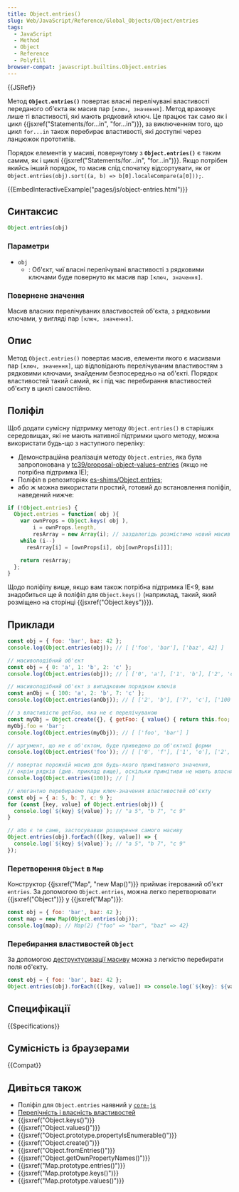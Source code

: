 ```yaml
---
title: Object.entries()
slug: Web/JavaScript/Reference/Global_Objects/Object/entries
tags:
  - JavaScript
  - Method
  - Object
  - Reference
  - Polyfill
browser-compat: javascript.builtins.Object.entries
---
```

{{JSRef}}

Метод **`Object.entries()`** повертає власні перелічувані властивості переданого об'єкта як масив пар `[ключ, значення]`. Метод враховує лише ті властивості, які мають рядковий ключ. Це працює так само як і цикл {{jsxref("Statements/for...in", "for...in")}}, за виключенням того, що цикл `for...in` також перебирає властивості, які доступні через ланцюжок прототипів.

Порядок елементів у масиві, повернутому з **`Object.entries()`** є таким самим, як і циклі {{jsxref("Statements/for...in", "for...in")}}. Якщо потрібен якийсь інший порядок, то масив слід спочатку відсортувати, як от `Object.entries(obj).sort((a, b) => b[0].localeCompare(a[0]));`.

{{EmbedInteractiveExample("pages/js/object-entries.html")}}

## Синтаксис

```js
Object.entries(obj)
```

### Параметри

- `obj`
  - : Об'єкт, чиї власні перелічувані властивості з рядковими ключами буде повернуто як масив пар `[ключ, значення]`.

### Повернене значення

Масив власних перелічуваних властивостей об'єкта, з рядковими ключами, у вигляді пар `[ключ, значення]`.

## Опис

Метод `Object.entries()` повертає масив, елементи якого є масивами пар `[ключ, значення]`, що відповідають перелічуваним властивостям з рядковими ключами, знайденим безпосередньо на об'єкті. Порядок властивостей такий самий, як і під час перебирання властивостей об'єкту в циклі самостійно.

## Поліфіл

Щоб додати сумісну підтримку методу `Object.entries()` в старіших середовищах, які не мають нативної підтримки цього методу, можна використати будь-що з наступного переліку:

- Демонстраційна реалізація методу `Object.entries`, яка була запропонована у [tc39/proposal-object-values-entries](https://github.com/tc39/proposal-object-values-entries) (якщо не потрібна підтримка IE);
- Поліфіл в репозиторіях [es-shims/Object.entries](https://github.com/es-shims/Object.entries);
- або ж можна використати простий, готовий до встановлення поліфіл, наведений нижче:

```js
if (!Object.entries) {
  Object.entries = function( obj ){
    var ownProps = Object.keys( obj ),
        i = ownProps.length,
        resArray = new Array(i); // заздалегідь розмістимо новий масив
    while (i--)
      resArray[i] = [ownProps[i], obj[ownProps[i]]];

    return resArray;
  };
}
```

Щодо поліфілу вище, якщо вам також потрібна підтримка IE<9, вам знадобиться ще й поліфіл для `Object.keys()` (наприклад, такий, який розміщено на сторінці {{jsxref("Object.keys")}}).

## Приклади

```js
const obj = { foo: 'bar', baz: 42 };
console.log(Object.entries(obj)); // [ ['foo', 'bar'], ['baz', 42] ]

// масивоподібний об'єкт
const obj = { 0: 'a', 1: 'b', 2: 'c' };
console.log(Object.entries(obj)); // [ ['0', 'a'], ['1', 'b'], ['2', 'c'] ]

// масивоподібний об'єкт з випадковим порядком ключів
const anObj = { 100: 'a', 2: 'b', 7: 'c' };
console.log(Object.entries(anObj)); // [ ['2', 'b'], ['7', 'c'], ['100', 'a'] ]

// з властивістю getFoo, яка не є перелічуваною
const myObj = Object.create({}, { getFoo: { value() { return this.foo; } } });
myObj.foo = 'bar';
console.log(Object.entries(myObj)); // [ ['foo', 'bar'] ]

// аргумент, що не є об'єктом, буде приведено до об'єктної форми
console.log(Object.entries('foo')); // [ ['0', 'f'], ['1', 'o'], ['2', 'o'] ]

// повертає порожній масив для будь-якого примітивного значення,
// окрім рядків (див. приклад вище), оскільки примітиви не мають власних властивостей
console.log(Object.entries(100)); // [ ]

// елегантно перебираємо пари ключ-значення властивостей об'єкту
const obj = { a: 5, b: 7, c: 9 };
for (const [key, value] of Object.entries(obj)) {
  console.log(`${key} ${value}`); // "a 5", "b 7", "c 9"
}

// або є те саме, застосувавши розширення самого масиву
Object.entries(obj).forEach(([key, value]) => {
  console.log(`${key} ${value}`); // "a 5", "b 7", "c 9"
});
```

### Перетворення `Object` в `Map`

Конструктор {{jsxref("Map", "new Map()")}} приймає ітерований об'єкт `entries`. За допомогою `Object.entries`, можна легко перетворювати {{jsxref("Object")}} у {{jsxref("Map")}}:

```js
const obj = { foo: 'bar', baz: 42 };
const map = new Map(Object.entries(obj));
console.log(map); // Map(2) {"foo" => "bar", "baz" => 42}
```

### Перебирання властивостей `Object`

За допомогою [деструктуризації масиву](/uk/docs/Web/JavaScript/Reference/Operators/Destructuring_assignment#array_destructuring) можна з легкістю перебирати поля об'єкту.

```js
const obj = { foo: 'bar', baz: 42 };
Object.entries(obj).forEach(([key, value]) => console.log(`${key}: ${value}`)); // "foo: bar", "baz: 42"
```

## Специфікації

{{Specifications}}

## Сумісність із браузерами

{{Compat}}

## Дивіться також

- Поліфіл для `Object.entries` наявний у [`core-js`](https://github.com/zloirock/core-js#ecmascript-object)
- [Перелічність і власність властивостей](/uk/docs/Web/JavaScript/Enumerability_and_ownership_of_properties)
- {{jsxref("Object.keys()")}}
- {{jsxref("Object.values()")}}
- {{jsxref("Object.prototype.propertyIsEnumerable()")}}
- {{jsxref("Object.create()")}}
- {{jsxref("Object.fromEntries()")}}
- {{jsxref("Object.getOwnPropertyNames()")}}
- {{jsxref("Map.prototype.entries()")}}
- {{jsxref("Map.prototype.keys()")}}
- {{jsxref("Map.prototype.values()")}}
